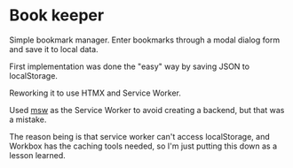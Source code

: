# Book keeper

Simple bookmark manager. Enter bookmarks through a modal dialog form and save it to local data.

First implementation was done the "easy" way by saving JSON to localStorage.

Reworking it to use HTMX and Service Worker.

Used [msw](https://mswjs.io) as the Service Worker to avoid creating a backend, but that was a mistake.

The reason being is that service worker can't access localStorage, and Workbox has the caching tools needed, so I'm just putting this down as a lesson learned.
